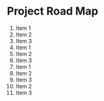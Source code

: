 <h1> Project Road Map </h1>



1. Item 1
1. Item 2
1. Item 3
1. Item 1
1. Item 2
1. Item 3
1. Item 1
1. Item 2
1. Item 3
1. Item 2
1. Item 3
   
